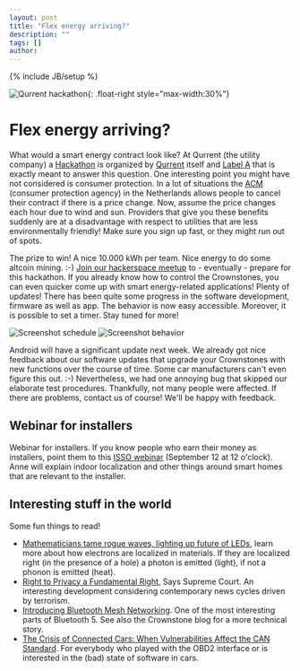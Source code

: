 ```yaml
---
layout: post
title: "Flex energy arriving?"
description: ""
tags: []
author: 
---
```

{% include JB/setup %}

![Qurrent hackathon]({{site.url}}/attachments/qurrent-hackathon.gif){: .float-right style="max-width:30%"}

# Flex energy arriving?

What would a smart energy contract look like? At Qurrent (the utility company) a [Hackathon](https://hackathon.qurrent.nl/?href=crownstone) is organized by [Qurrent](https://www.qurrent.nl/) itself and [Label A](https://labela.nl/) that is exactly meant to answer this question. One interesting point you might have not considered is consumer protection. In a lot of situations the [ACM](https://www.acm.nl/en/) (consumer protection agency) in the Netherlands allows people to cancel their contract if there is a price change. Now, assume the price changes each hour due to wind and sun. Providers that give you these benefits suddenly are at a disadvantage with respect to utilities that are less environmentally friendly! Make sure you sign up fast, or they might run out of spots.

The prize to win! A nice 10.000 kWh per team. Nice energy to do some altcoin mining. :-) [Join our hackerspace meetup](https://www.meetup.com/Smart-Home-Bluetooth-Hackerspace/events/241340315/) to - eventually - prepare for this hackathon. If you already know how to control the Crownstones, you can even quicker come up with smart energy-related applications!
Plenty of updates!
There has been quite some progress in the software development, firmware as well as app. The behavior is now easy accessible. Moreover, it is possible to set a timer. Stay tuned for more!

![Screenshot schedule]({{site.url}}/attachments/screenshot-schedule.jpg)
![Screenshot behavior]({{site.url}}/attachments/screenshot-behavior.jpg)

Android will have a significant update next week. We already got nice feedback about our software updates that upgrade your Crownstones with new functions over the course of time. Some car manufacturers can't even figure this out. :-) Nevertheless, we had one annoying bug that skipped our elaborate test procedures. Thankfully, not many people were affected. If there are problems, contact us of course! We'll be happy with feedback.

## Webinar for installers

Webinar for installers. If you know people who earn their money as installers, point them to this [ISSO webinar](https://isso.nl/updates/nieuws/nieuwsitem/news/isso-organiseert-webinar-over-indoor-locatiebepaling/) (September 12 at 12 o'clock). Anne will explain indoor localization and other things around smart homes that are relevant to the installer.

## Interesting stuff in the world

Some fun things to read!

* [Mathematicians tame rogue waves, lighting up future of LEDs](https://www.quantamagazine.org/mathematicians-tame-rogue-waves-lighting-up-future-of-leds-20170822/), learn more about how electrons are localized in materials. If they are localized right (in the presence of a hole) a photon is emitted (light), if not a phonon is emitted (heat).
* [Right to Privacy a Fundamental Right](https://thewire.in/170303/supreme-court-aadhaar-right-to-privacy/), Says Supreme Court. An interesting development considering contemporary news cycles driven by terrorism.
* [Introducing Bluetooth Mesh Networking](https://blog.bluetooth.com/introducing-bluetooth-mesh-networking). One of the most interesting parts of Bluetooth 5. See also the Crownstone blog for a more technical story.
* [The Crisis of Connected Cars: When Vulnerabilities Affect the CAN Standard](http://blog.trendmicro.com/trendlabs-security-intelligence/connected-car-hack/). For everybody who played with the OBD2 interface or is interested in the (bad) state of software in cars.


 
